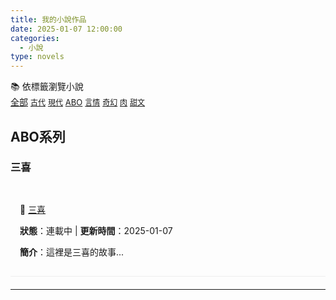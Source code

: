 ```yaml
---
title: 我的小說作品
date: 2025-01-07 12:00:00
categories: 
  - 小說
type: novels
---
```


<style>
.post-body h2,
.post-body h3 {
  position: absolute;
  left: -9999px;
  height: 1px;
  width: 1px;
  overflow: hidden;
}


/* TOC 展開收合樣式 */
.post-toc .nav-child {
  display: none;
}
.post-toc .nav-item.expanded > .nav-child {
  display: block;
}
.post-toc .nav-level-2 > .nav-link::before {
  content: "▶ ";
  font-size: 0.8em;
  color: #666;
  margin-right: 5px;
}
.post-toc .nav-item.expanded > .nav-link::before {
  content: "▼ ";
}
</style>

<script>
document.addEventListener('DOMContentLoaded', function() {
  // 為所有二級目錄項目添加點擊事件
  const level2Items = document.querySelectorAll('.post-toc .nav-level-2');
  
  level2Items.forEach(function(item) {
    const link = item.querySelector('.nav-link');
    const childNav = item.querySelector('.nav-child');
    
    if (childNav) {
      link.addEventListener('click', function(e) {
        e.preventDefault();
        // 只切換展開狀態，不跳轉
        item.classList.toggle('expanded');
      });
    }
  });
  
  // 為三級項目（小說名稱）添加跳轉功能
  const level3Items = document.querySelectorAll('.post-toc .nav-level-3 .nav-link');
  level3Items.forEach(function(link) {
    link.addEventListener('click', function(e) {
      e.preventDefault();
      const href = link.getAttribute('href');
      
      if (href && href.startsWith('#')) {
        // 解碼 URL 編碼的錨點
        const decodedHref = decodeURIComponent(href);
        
        // 根據錨點找到對應的小說區域
        const targetElement = document.querySelector(decodedHref);
        
        if (targetElement) {
          // 找到對應的小說連結並跳轉
          const nextDiv = targetElement.nextElementSibling;
          if (nextDiv && nextDiv.classList.contains('novel-item')) {
            const novelLink = nextDiv.querySelector('a[href$=".html"]');
            if (novelLink) {
              // 跳轉到實際的小說頁面
              window.location.href = novelLink.getAttribute('href');
              return;
            }
          }
          
          // 如果沒有找到小說連結，則滾動到對應位置
          targetElement.scrollIntoView({ behavior: 'smooth', block: 'start' });
          
          // 高亮顯示對應的小說區域
          if (nextDiv && nextDiv.classList.contains('novel-item')) {
            nextDiv.style.backgroundColor = '#f8f9fa';
            setTimeout(() => {
              nextDiv.style.backgroundColor = '';
            }, 2000);
          }
        }
      }
    });
  });
});
</script>

<!-- 小說標籤雲 (使用 Next 原生樣式) -->
<div class="tag-cloud">
  <div class="tag-cloud-title">
    📚 依標籤瀏覽小說
  </div>
  <div class="tag-cloud-tags">
    <a href="#" class="tag-cloud-0" style="font-size: 14px;" data-tag="all">全部</a>
    <a href="#" class="tag-cloud-0" style="font-size: 12px;" data-tag="古代">古代</a>
    <a href="#" class="tag-cloud-0" style="font-size: 12px;" data-tag="現代">現代</a>
    <a href="#" class="tag-cloud-0" style="font-size: 13px;" data-tag="ABO">ABO</a>
    <a href="#" class="tag-cloud-0" style="font-size: 12px;" data-tag="言情">言情</a>
    <a href="#" class="tag-cloud-0" style="font-size: 12px;" data-tag="奇幻">奇幻</a>
    <a href="#" class="tag-cloud-0" style="font-size: 12px;" data-tag="肉">肉</a>
    <a href="#" class="tag-cloud-0" style="font-size: 12px;" data-tag="甜文">甜文</a>
  </div>
</div>

<script>
// 使用 Next 原生樣式的小說標籤篩選
document.addEventListener('DOMContentLoaded', function() {
  const tagLinks = document.querySelectorAll('.tag-cloud-tags a[data-tag]');
  const novelItems = document.querySelectorAll('.novel-item');
  
  tagLinks.forEach(link => {
    link.addEventListener('click', function(e) {
      e.preventDefault();
      const selectedTag = this.getAttribute('data-tag');
      
      // 更新標籤樣式 - 使用 Next 的 active 狀態
      tagLinks.forEach(l => {
        l.style.fontWeight = 'normal';
        l.style.textDecoration = 'none';
      });
      this.style.fontWeight = 'bold';
      this.style.textDecoration = 'underline';
      
      // 篩選小說
      novelItems.forEach(item => {
        const tags = item.getAttribute('data-tags');
        if (selectedTag === 'all' || (tags && tags.includes(selectedTag))) {
          item.style.display = 'block';
        } else {
          item.style.display = 'none';
        }
      });
    });
  });
  
  // 預設選中全部
  const allTag = document.querySelector('.tag-cloud-tags a[data-tag="all"]');
  if (allTag) {
    allTag.style.fontWeight = 'bold';
    allTag.style.textDecoration = 'underline';
  }
});
</script>

## ABO系列

### 三喜
<div class="novel-item" data-tags="古代,肉,ABO" style="margin-bottom: 20px; padding: 15px; border-bottom: 1px solid #eee;">

📖 [三喜](./ABO/三喜.html)

**狀態**：連載中 | **更新時間**：2025-01-07

**簡介**：這裡是三喜的故事...

<!-- 標籤：#古代 #肉 #ABO -->
</div>



---

<!-- 新增小說模板：

### 小說標題
<div class="novel-item" data-tags="標籤1,標籤2,分類" style="margin-bottom: 20px; padding: 15px; border-bottom: 1px solid #eee;">

📖 [小說標題](./資料夾/檔案名稱.html)

**狀態**：連載中/完結 | **更新時間**：YYYY-MM-DD

**簡介**：簡短描述...

<!-- 標籤：#標籤1 #標籤2 #分類 -->
</div>
